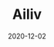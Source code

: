 ---
title: "Ailiv"
img: "ailiv.png"
text: "A replica/clone of aflower shop website, Ailiv."
tools: "HTML, CSS, URL parameters and JavaScript"
url: "#"
git: "https://github.com/pgmgent-2021-atwork1/atwork-1_project_1-pgm-thabisadingani"
date: "2020-12-02"
---